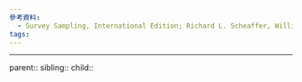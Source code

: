 ```yaml
---
參考資料:
  - Survey Sampling, International Edition; Richard L. Scheaffer, William Mendenhall. III
tags:
---
```

 
- - -
parent::
sibling::
child::